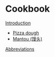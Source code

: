 # Cookbook

[Introduction](./intro.md)

- [Pizza dough](./pizza_dough.md)
- [Mantou (馒头)](./mantou.md)

[Abbreviations](./abbr.md)

